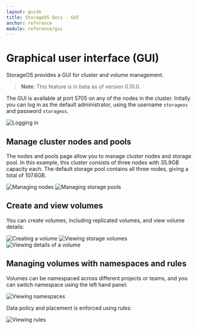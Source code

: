 ```yaml
---
layout: guide
title: StorageOS Docs - GUI
anchor: reference
module: reference/gui
---
```


# Graphical user interface (GUI)

StorageOS provides a GUI for cluster and volume management.

>**Note**: This feature is in beta as of version 0.10.0.

The GUI is available at port 5705 on any of the nodes in the cluster. Initally
you can log in as the default administrator, using the username `storageos` and
password `storageos`.

![Logging in](/images/docs/gui/login.png)

## Manage cluster nodes and pools

The nodes and pools page allow you to manage cluster nodes and storage pool. In this example, this cluster consists of three nodes with 35.9GB capacity each. The default storage pool contains all three nodes, giving a total of 107.6GB.

![Managing nodes](/images/docs/gui/nodes.png)
![Managing storage pools](/images/docs/gui/pools.png)

## Create and view volumes

You can create volumes, including replicated volumes, and view volume details:

![Creating a volume](/images/docs/gui/create-volume.png)
![Viewing storage volumes](/images/docs/gui/volumes.png)
![Viewing details of a volume](/images/docs/gui/volume-details.png)

## Managing volumes with namespaces and rules

Volumes can be namespaced across different projects or teams, and you can switch namespace using the left hand panel:

![Viewing namespaces](/images/docs/gui/namespaces.png)

Data policy and placement is enforced using rules:

![Viewing rules](/images/docs/gui/rules.png)
